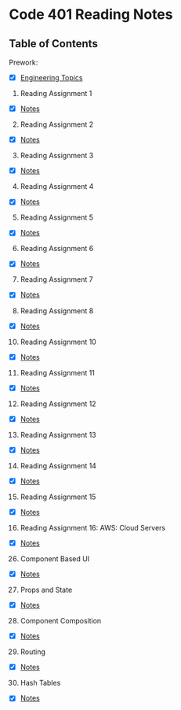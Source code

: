 # Code 401 Reading Notes

## Table of Contents

Prework:
- [x] [Engineering Topics](https://github.com/myerstina515/reading-notes/blob/master/401/prework-engineering-topics.md)

1. Reading Assignment 1
- [x] [Notes](https://github.com/myerstina515/reading-notes/blob/master/401/class-01.md)
2. Reading Assignment 2
- [x] [Notes](https://github.com/myerstina515/reading-notes/blob/master/401/class-02.md)
3. Reading Assignment 3 
- [x] [Notes](https://github.com/myerstina515/reading-notes/blob/master/401/class-03.md)
4. Reading Assignment 4
- [x] [Notes](https://github.com/myerstina515/reading-notes/blob/master/401/class-04.md)
5. Reading Assignment 5
- [x] [Notes](https://github.com/myerstina515/reading-notes/blob/master/401/class-05.md)
6. Reading Assignment 6
- [x] [Notes](https://github.com/myerstina515/reading-notes/blob/master/401/class-06.md)
7. Reading Assignment 7
- [x] [Notes](https://github.com/myerstina515/reading-notes/blob/master/401/class-07.md)
8. Reading Assignment 8
- [x] [Notes](https://github.com/myerstina515/reading-notes/blob/master/401/class-08.md)
10. Reading Assignment 10
- [x] [Notes](https://github.com/myerstina515/reading-notes/blob/master/401/class-10.md)
11. Reading Assignment 11 
- [x] [Notes](https://github.com/myerstina515/reading-notes/blob/master/401/class-11.md)
12. Reading Assignment 12
- [x] [Notes](https://github.com/myerstina515/reading-notes/blob/master/401/class-12.md)
13. Reading Assignment 13
- [x] [Notes](https://github.com/myerstina515/reading-notes/blob/master/401/class-13.md)
14. Reading Assignment 14
- [x] [Notes](https://github.com/myerstina515/reading-notes/blob/master/401/class-14.md)
15. Reading Assignment 15
- [x] [Notes](https://github.com/myerstina515/reading-notes/blob/master/401/class-15.md)
16. Reading Assignment 16: AWS: Cloud Servers
- [x] [Notes](https://github.com/myerstina515/reading-notes/blob/master/401/class-16.md)
26. Component Based UI
- [x] [Notes](https://github.com/myerstina515/reading-notes/blob/master/401/class-26.md)
27. Props and State
- [x] [Notes](https://github.com/myerstina515/reading-notes/blob/master/401/class-27.md)
28. Component Composition
- [x] [Notes](https://github.com/myerstina515/reading-notes/blob/master/401/class-28.md)
29. Routing
- [x] [Notes](https://github.com/myerstina515/reading-notes/blob/master/401/class-29.md)
30. Hash Tables
- [x] [Notes](https://github.com/myerstina515/reading-notes/blob/master/401/class-30.md)



